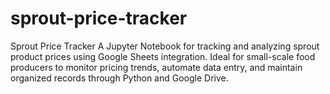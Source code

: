# sprout-price-tracker
Sprout Price Tracker A Jupyter Notebook for tracking and analyzing sprout product prices using Google Sheets integration. Ideal for small-scale food producers to monitor pricing trends, automate data entry, and maintain organized records through Python and Google Drive.
